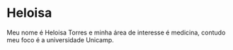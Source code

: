 # Heloisa

Meu nome é Heloisa Torres e minha área de interesse é medicina, contudo meu foco é a universidade Unicamp. 
